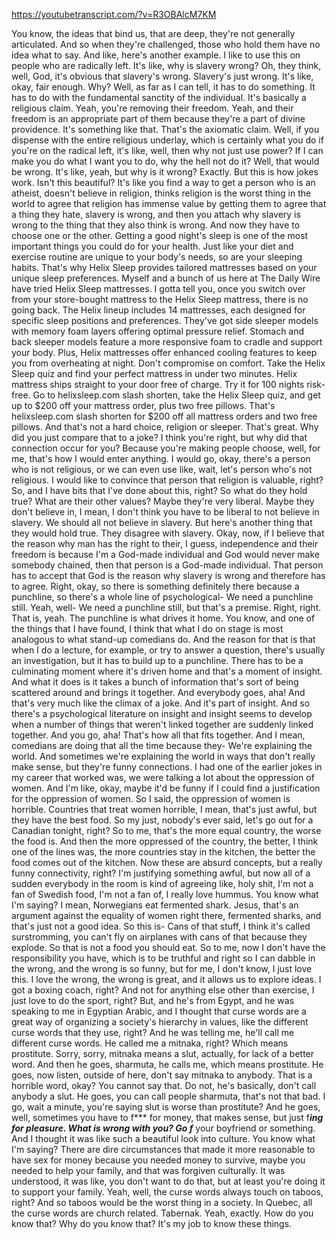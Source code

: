 https://youtubetranscript.com/?v=R3OBAlcM7KM

 You know, the ideas that bind us, that are deep, they're not generally articulated. And so when they're challenged, those who hold them have no idea what to say. And like, here's another example. I like to use this on people who are radically left. It's like, why is slavery wrong? Oh, they think, well, God, it's obvious that slavery's wrong. Slavery's just wrong. It's like, okay, fair enough. Why? Well, as far as I can tell, it has to do something. It has to do with the fundamental sanctity of the individual. It's basically a religious claim. Yeah, you're removing their freedom. Yeah, and their freedom is an appropriate part of them because they're a part of divine providence. It's something like that. That's the axiomatic claim. Well, if you dispense with the entire religious underlay, which is certainly what you do if you're on the radical left, it's like, well, then why not just use power? If I can make you do what I want you to do, why the hell not do it? Well, that would be wrong. It's like, yeah, but why is it wrong? Exactly. But this is how jokes work. Isn't this beautiful? It's like you find a way to get a person who is an atheist, doesn't believe in religion, thinks religion is the worst thing in the world to agree that religion has immense value by getting them to agree that a thing they hate, slavery is wrong, and then you attach why slavery is wrong to the thing that they also think is wrong. And now they have to choose one or the other. Getting a good night's sleep is one of the most important things you could do for your health. Just like your diet and exercise routine are unique to your body's needs, so are your sleeping habits. That's why Helix Sleep provides tailored mattresses based on your unique sleep preferences. Myself and a bunch of us here at The Daily Wire have tried Helix Sleep mattresses. I gotta tell you, once you switch over from your store-bought mattress to the Helix Sleep mattress, there is no going back. The Helix lineup includes 14 mattresses, each designed for specific sleep positions and preferences. They've got side sleeper models with memory foam layers offering optimal pressure relief. Stomach and back sleeper models feature a more responsive foam to cradle and support your body. Plus, Helix mattresses offer enhanced cooling features to keep you from overheating at night. Don't compromise on comfort. Take the Helix Sleep quiz and find your perfect mattress in under two minutes. Helix mattress ships straight to your door free of charge. Try it for 100 nights risk-free. Go to helixsleep.com slash shorten, take the Helix Sleep quiz, and get up to $200 off your mattress order, plus two free pillows. That's helixsleep.com slash shorten for $200 off all mattress orders and two free pillows. And that's not a hard choice, religion or sleeper. That's great. Why did you just compare that to a joke? I think you're right, but why did that connection occur for you? Because you're making people choose, well, for me, that's how I would enter anything. I would go, okay, there's a person who is not religious, or we can even use like, wait, let's person who's not religious. I would like to convince that person that religion is valuable, right? So, and I have bits that I've done about this, right? So what do they hold true? What are their other values? Maybe they're very liberal. Maybe they don't believe in, I mean, I don't think you have to be liberal to not believe in slavery. We should all not believe in slavery. But here's another thing that they would hold true. They disagree with slavery. Okay, now, if I believe that the reason why man has the right to their, I guess, independence and their freedom is because I'm a God-made individual and God would never make somebody chained, then that person is a God-made individual. That person has to accept that God is the reason why slavery is wrong and therefore has to agree. Right, okay, so there is something definitely there because a punchline, so there's a whole line of psychological- We need a punchline still. Yeah, well- We need a punchline still, but that's a premise. Right, right. That is, yeah. The punchline is what drives it home. You know, and one of the things that I have found, I think that what I do on stage is most analogous to what stand-up comedians do. And the reason for that is that when I do a lecture, for example, or try to answer a question, there's usually an investigation, but it has to build up to a punchline. There has to be a culminating moment where it's driven home and that's a moment of insight. And what it does is it takes a bunch of information that's sort of being scattered around and brings it together. And everybody goes, aha! And that's very much like the climax of a joke. And it's part of insight. And so there's a psychological literature on insight and insight seems to develop when a number of things that weren't linked together are suddenly linked together. And you go, aha! That's how all that fits together. And I mean, comedians are doing that all the time because they- We're explaining the world. And sometimes we're explaining the world in ways that don't really make sense, but they're funny connections. I had one of the earlier jokes in my career that worked was, we were talking a lot about the oppression of women. And I'm like, okay, maybe it'd be funny if I could find a justification for the oppression of women. So I said, the oppression of women is horrible. Countries that treat women horrible, I mean, that's just awful, but they have the best food. So my just, nobody's ever said, let's go out for a Canadian tonight, right? So to me, that's the more equal country, the worse the food is. And then the more oppressed of the country, the better, I think one of the lines was, the more countries stay in the kitchen, the better the food comes out of the kitchen. Now these are absurd concepts, but a really funny connectivity, right? I'm justifying something awful, but now all of a sudden everybody in the room is kind of agreeing like, holy shit, I'm not a fan of Swedish food, I'm not a fan of, I really love hummus. You know what I'm saying? I mean, Norwegians eat fermented shark. Jesus, that's an argument against the equality of women right there, fermented sharks, and that's just not a good idea. So this is- Cans of that stuff, I think it's called surstromming, you can't fly on airplanes with cans of that because they explode. So that is not a food you should eat. So to me, now I don't have the responsibility you have, which is to be truthful and right so I can dabble in the wrong, and the wrong is so funny, but for me, I don't know, I just love this. I love the wrong, the wrong is great, and it allows us to explore ideas. I got a boxing coach, right? And not for anything else other than exercise, I just love to do the sport, right? But, and he's from Egypt, and he was speaking to me in Egyptian Arabic, and I thought that curse words are a great way of organizing a society's hierarchy in values, like the different curse words that they use, right? And he was telling me, he'll call me different curse words. He called me a mitnaka, right? Which means prostitute. Sorry, sorry, mitnaka means a slut, actually, for lack of a better word. And then he goes, sharmuta, he calls me, which means prostitute. He goes, now listen, outside of here, don't say mitnaka to anybody. That is a horrible word, okay? You cannot say that. Do not, he's basically, don't call anybody a slut. He goes, you can call people sharmuta, that's not that bad. I go, wait a minute, you're saying slut is worse than prostitute? And he goes, well, sometimes you have to f*** for money, that makes sense, but just f***ing for pleasure. What is wrong with you? Go f*** your boyfriend or something. And I thought it was like such a beautiful look into culture. You know what I'm saying? There are dire circumstances that made it more reasonable to have sex for money because you needed money to survive, maybe you needed to help your family, and that was forgiven culturally. It was understood, it was like, you don't want to do that, but at least you're doing it to support your family. Yeah, well, the curse words always touch on taboos, right? And so taboos would be the worst thing in a society. In Quebec, all the curse words are church related. Tabernak. Yeah, exactly. How do you know that? Why do you know that? It's my job to know these things.